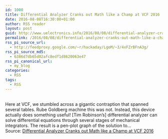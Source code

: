 ```yaml
---
id: 1000
title: Differential Analyzer Cranks out Math like a Champ at VCF 2016
date: 2016-08-08T16:30:00+01:00
author: RSS reader
layout: post
guid: http://www.uelectronics.info/2016/08/08/differential-analyzer-cranks-out-math-like-a-champ-at-vcf-2016/
permalink: /2016/08/08/differential-analyzer-cranks-out-math-like-a-champ-at-vcf-2016/
rss_pi_source_url:
  - http://feedproxy.google.com/~r/hackaday/LgoM/~3/4xFZrBFnA3g/
rss_pi_source_md5:
  - 6386d7db65d02afc8edf1d8620063e47
rss_pi_canonical_url:
  - my_blog
categories:
  - RSS
tags:
  - RSS
---
```

&#013;  
Here at VCF, we stumbled across a gigantic contraption that spanned several tables. Rube Goldberg machine this was not. Instead, this device actually does something useful! [Tim Robinson’s] differential analyzer can solve differential equations through several stages of mechanical integrators. The result is a pen-plot graph of the solution to…&#013;  
Source: <a href="http://feedproxy.google.com/~r/hackaday/LgoM/~3/4xFZrBFnA3g/" target="_blank">Differential Analyzer Cranks out Math like a Champ at VCF 2016</a>